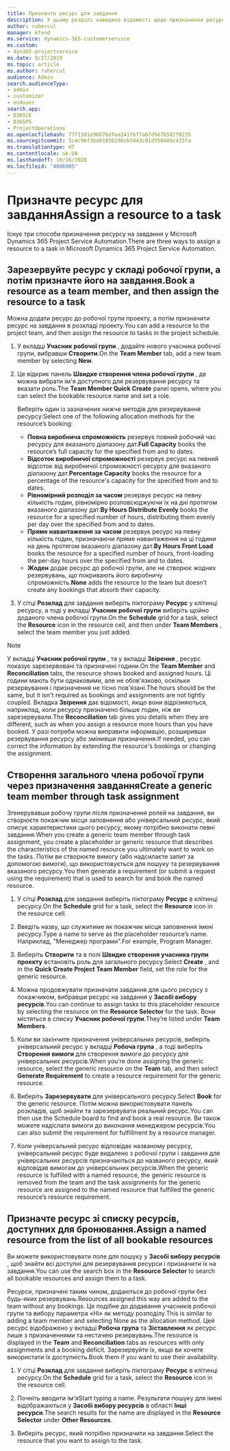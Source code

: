 ```yaml
---
title: Призначте ресурс для завдання
description: У цьому розділі наведено відомості щодо призначення ресурсів до завдання.
author: ruhercul
manager: kfend
ms.service: dynamics-365-customerservice
ms.custom:
- dyn365-projectservice
ms.date: 9/27/2019
ms.topic: article
ms.author: ruhercul
audience: Admin
search.audienceType:
- admin
- customizer
- enduser
search.app:
- D365CE
- D365PS
- ProjectOperations
ms.openlocfilehash: 77f13d1e96b76dfea241fbf7a67d5676582f0235
ms.sourcegitcommit: 5c4c9bf3ba018562d6cb3443c01d550489c415fa
ms.translationtype: HT
ms.contentlocale: uk-UA
ms.lasthandoff: 10/16/2020
ms.locfileid: "4086905"
---
```

# <a name="assign-a-resource-to-a-task"></a><span data-ttu-id="e189f-103">Призначте ресурс для завдання</span><span class="sxs-lookup"><span data-stu-id="e189f-103">Assign a resource to a task</span></span>

<span data-ttu-id="e189f-104">Існує три способи призначення ресурсу на завдання у Microsoft Dynamics 365 Project Service Automation.</span><span class="sxs-lookup"><span data-stu-id="e189f-104">There are three ways to assign a resource to a task in Microsoft Dynamics 365 Project Service Automation.</span></span>

## <a name="book-a-resource-as-a-team-member-and-then-assign-the-resource-to-a-task"></a><span data-ttu-id="e189f-105">Зарезервуйте ресурс у складі робочої групи, а потім призначте його на завдання.</span><span class="sxs-lookup"><span data-stu-id="e189f-105">Book a resource as a team member, and then assign the resource to a task</span></span>

<span data-ttu-id="e189f-106">Можна додати ресурс до робочої групи проекту, а потім призначити ресурс на завдання в розкладі проекту.</span><span class="sxs-lookup"><span data-stu-id="e189f-106">You can add a resource to the project team, and then assign the resource to tasks in the project schedule.</span></span>

1. <span data-ttu-id="e189f-107">У вкладці **Учасник робочої групи** , додайте нового учасника робочої групи, вибравши **Створити**.</span><span class="sxs-lookup"><span data-stu-id="e189f-107">On the **Team Member** tab, add a new team member by selecting **New**.</span></span> 

2. <span data-ttu-id="e189f-108">Це відкриє панель **Швидке створення члена робочої групи** , де можна вибрати ім'я доступного для резервування ресурсу та вказати роль.</span><span class="sxs-lookup"><span data-stu-id="e189f-108">The **Team Member Quick Create** panel opens, where you can select the bookable resource name and set a role.</span></span> 

    <span data-ttu-id="e189f-109">Виберіть один із зазначених нижче методів для резервування ресурсу:</span><span class="sxs-lookup"><span data-stu-id="e189f-109">Select one of the following allocation methods for the resource’s booking:</span></span>

    - <span data-ttu-id="e189f-110">**Повна виробнича спроможність** резервує повний робочий час ресурсу для вказаного діапазону дат.</span><span class="sxs-lookup"><span data-stu-id="e189f-110">**Full Capacity** books the resource’s full capacity for the specified from and to dates.</span></span>
    - <span data-ttu-id="e189f-111">**Відсоток виробничої спроможності** резервує ресурс на певний відсоток від виробничої спроможності ресурсу для вказаного діапазону дат.</span><span class="sxs-lookup"><span data-stu-id="e189f-111">**Percentage Capacity** books the resource for a percentage of the resource's capacity for the specified from and to dates.</span></span>
    - <span data-ttu-id="e189f-112">**Рівномірний розподіл за часом** резервує ресурс на певну кількість годин, рівномірно розповсюджуючи їх на дні протягом вказаного діапазону дат.</span><span class="sxs-lookup"><span data-stu-id="e189f-112">**By Hours Distribute Evenly** books the resource for a specified number of hours, distributing them evenly per day over the specified from and to dates.</span></span>
    - <span data-ttu-id="e189f-113">**Пряме навантаження за часом** резервує ресурс на певну кількість годин, призначаючи пряме навантаження на ці години на день протягом вказаного діапазону дат.</span><span class="sxs-lookup"><span data-stu-id="e189f-113">**By Hours Front Load** books the resource for a specified number of hours, front-loading the per-day hours over the specified from and to dates.</span></span>
    - <span data-ttu-id="e189f-114">**Жоден** додає ресурс до робочої групи, але не створює жодних резервувань, що покривають його виробничу спроможність.</span><span class="sxs-lookup"><span data-stu-id="e189f-114">**None** adds the resource to the team but doesn’t create any bookings that absorb their capacity.</span></span>

3. <span data-ttu-id="e189f-115">У сітці **Розклад** для завдання виберіть піктограму **Ресурс** у клітинці ресурсу, а тоді у вкладці **Учасник робочої групи** виберіть щойно доданого члена робочої групи.</span><span class="sxs-lookup"><span data-stu-id="e189f-115">On the **Schedule** grid for a task, select the **Resource** icon in the resource cell, and then under **Team Members** , select the team member you just added.</span></span> 

> [!NOTE]
> <span data-ttu-id="e189f-116">У вкладці **Учасник робочої групи** , та у вкладці **Звірення** , ресурс показує зарезервовані та призначені години.</span><span class="sxs-lookup"><span data-stu-id="e189f-116">On the **Team Member** and **Reconciliation** tabs, the resource shows booked and assigned hours.</span></span> <span data-ttu-id="e189f-117">Ці години мають бути однаковими, але не обов'язково, оскільки резервування і призначення не тісно пов'язані.</span><span class="sxs-lookup"><span data-stu-id="e189f-117">The hours should be the same, but it isn't required as bookings and assignments are not tightly coupled.</span></span> <span data-ttu-id="e189f-118">Вкладка **Звірення** дає відомості, якщо вони відрізняються, наприклад, коли ресурсу призначено більше годин, ніж ви зарезервували.</span><span class="sxs-lookup"><span data-stu-id="e189f-118">The **Reconciliation** tab gives you details when they are different, such as when you assign a resource more hours than you have booked.</span></span> <span data-ttu-id="e189f-119">У разі потреби можна виправити інформацію, розширивши резервування ресурсу або змінивши призначення.</span><span class="sxs-lookup"><span data-stu-id="e189f-119">If needed, you can correct the information by extending the resource's bookings or changing the assignment.</span></span>

## <a name="create-a-generic-team-member-through-task-assignment"></a><span data-ttu-id="e189f-120">Створення загального члена робочої групи через призначення завдання</span><span class="sxs-lookup"><span data-stu-id="e189f-120">Create a generic team member through task assignment</span></span>

<span data-ttu-id="e189f-121">Згенерувавши робочу групи після призначення ролей на завдання, ви створюєте покажчик місця заповнення або універсальний ресурс, який описує характеристики цього ресурсу, якому потрібно виконати певні завдання.</span><span class="sxs-lookup"><span data-stu-id="e189f-121">When you create a generic team member through task assignment, you create a placeholder or generic resource that describes the characteristics of the named resource you ultimately want to work on the tasks.</span></span> <span data-ttu-id="e189f-122">Потім ви створюєте вимогу (або надсилаєте запит за допомогою вимоги), що використовується для пошуку та резервування вказаного ресурсу.</span><span class="sxs-lookup"><span data-stu-id="e189f-122">You then generate a requirement (or submit a request using the requirement) that is used to search for and book the named resource.</span></span>

1. <span data-ttu-id="e189f-123">У сітці **Розклад** для завдання виберіть піктограму **Ресурс** в клітинці ресурсу.</span><span class="sxs-lookup"><span data-stu-id="e189f-123">On the **Schedule** grid for a task, select the **Resource** icon in the resource cell.</span></span>

2. <span data-ttu-id="e189f-124">Введіть назву, що служитиме як покажчик місця заповнення імені ресурсу.</span><span class="sxs-lookup"><span data-stu-id="e189f-124">Type a name to serve as the placeholder resource’s name.</span></span> <span data-ttu-id="e189f-125">Наприклад, "Менеджер програми".</span><span class="sxs-lookup"><span data-stu-id="e189f-125">For example, Program Manager.</span></span>

3. <span data-ttu-id="e189f-126">Виберіть **Створити** та в полі **Швидке створення учасника групи проекту** встановіть роль для загального ресурсу.</span><span class="sxs-lookup"><span data-stu-id="e189f-126">Select **Create** , and in the **Quick Create Project Team Member** field, set the role for the generic resource.</span></span>

4. <span data-ttu-id="e189f-127">Можна продовжувати призначати завдання для цього ресурсу з покажчиком, вибравши ресурс на завдання у **Засобі вибору ресурсів**.</span><span class="sxs-lookup"><span data-stu-id="e189f-127">You can continue to assign tasks to this placeholder resource by selecting the resource on the **Resource Selector** for the task.</span></span> <span data-ttu-id="e189f-128">Вони містяться в списку **Учасник робочої групи**.</span><span class="sxs-lookup"><span data-stu-id="e189f-128">They’re listed under **Team Members**.</span></span>

5. <span data-ttu-id="e189f-129">Коли ви закінчите призначення універсальних ресурсів, виберіть універсальний ресурс у вкладці **Робоча група** , а тоді виберіть **Створення вимоги** для створення вимоги до ресурсу для універсальних ресурсів.</span><span class="sxs-lookup"><span data-stu-id="e189f-129">When you’re done assigning the generic resource, select the generic resource on the **Team** tab, and then select **Generate Requirement** to create a resource requirement for the generic resource.</span></span>

6. <span data-ttu-id="e189f-130">Виберіть **Зарезервувати** для універсального ресурсу.</span><span class="sxs-lookup"><span data-stu-id="e189f-130">Select **Book** for the generic resource.</span></span> <span data-ttu-id="e189f-131">Потім можна використовувати панель розкладів, щоб знайти та зарезервувати реальний ресурс.</span><span class="sxs-lookup"><span data-stu-id="e189f-131">You can then use the Schedule board to find and book a real resource.</span></span> <span data-ttu-id="e189f-132">Ви також можете надіслати вимоги до виконання менеджером ресурсів.</span><span class="sxs-lookup"><span data-stu-id="e189f-132">You can also submit the requirement for fulfillment by a resource manager.</span></span>

7. <span data-ttu-id="e189f-133">Коли універсальний ресурс відповідає названому ресурсу, універсальний ресурс буде видалено з робочої групи і завдання для універсальних ресурсів призначаються до названого ресурсу, який відповідав вимогам до універсальних ресурсів.</span><span class="sxs-lookup"><span data-stu-id="e189f-133">When the generic resource is fulfilled with a named resource, the generic resource is removed from the team and the task assignments for the generic resource are assigned to the named resource that fulfilled the generic resource’s resource requirement.</span></span>

## <a name="assign-a-named-resource-from-the-list-of-all-bookable-resources"></a><span data-ttu-id="e189f-134">Призначте ресурс зі списку ресурсів, доступних для бронювання.</span><span class="sxs-lookup"><span data-stu-id="e189f-134">Assign a named resource from the list of all bookable resources</span></span>

<span data-ttu-id="e189f-135">Ви можете використовувати поле для пошуку у **Засобі вибору ресурсів** , щоб знайти всі доступні для резервування ресурси і призначити їх на завдання.</span><span class="sxs-lookup"><span data-stu-id="e189f-135">You can use the search box in the **Resource Selector** to search all bookable resources and assign them to a task.</span></span>

<span data-ttu-id="e189f-136">Ресурси, призначені таким чином, додаються до робочої групи без будь-яких резервувань.</span><span class="sxs-lookup"><span data-stu-id="e189f-136">Resources assigned this way are added to the team without any bookings.</span></span> <span data-ttu-id="e189f-137">Це подібне до додавання учасників робочої групи та вибору параметра «Ні» як методу розподілу.</span><span class="sxs-lookup"><span data-stu-id="e189f-137">This is similar to adding a team member and selecting None as the allocation method.</span></span> <span data-ttu-id="e189f-138">Цей ресурс відображено у вкладці **Робоча група** та **Зіставлення** як ресурс лише з призначеннями та нестачею резервувань.</span><span class="sxs-lookup"><span data-stu-id="e189f-138">The resource is displayed in the **Team** and **Reconciliation** tabs as resources with only assignments and a booking deficit.</span></span> <span data-ttu-id="e189f-139">Зарезервуйте їх, якщо ви хочете використати їх доступність.</span><span class="sxs-lookup"><span data-stu-id="e189f-139">Book them if you want to use their availability.</span></span>

1. <span data-ttu-id="e189f-140">У сітці **Розклад** для завдання виберіть піктограму **Ресурс** в клітинці ресурсу.</span><span class="sxs-lookup"><span data-stu-id="e189f-140">On the **Schedule** grid for a task, select the **Resource** icon in the resource cell.</span></span>

2. <span data-ttu-id="e189f-141">Почніть вводити ім'я</span><span class="sxs-lookup"><span data-stu-id="e189f-141">Start typing a name.</span></span> <span data-ttu-id="e189f-142">Результати пошуку для імені відображаються у **Засобі вибору ресурсів** в області **Інші ресурси**.</span><span class="sxs-lookup"><span data-stu-id="e189f-142">The search results for the name are displayed in the **Resource Selector** under **Other Resources**.</span></span>

3. <span data-ttu-id="e189f-143">Виберіть ресурс, який потрібно призначити на завдання.</span><span class="sxs-lookup"><span data-stu-id="e189f-143">Select the resource that you want to assign to the task.</span></span>

